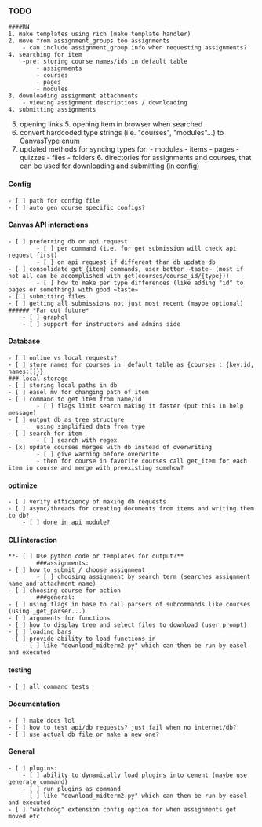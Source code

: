 ### TODO
	####RN
	1. make templates using rich (make template handler)
	2. move from assignment_groups too assignments
		- can include assignment_group info when requesting assignments?
	4. searching for item
		-pre: storing course names/ids in default table
			- assignments
			- courses
			- pages
			- modules
	3. downloading assignment attachments
		- viewing assignment descriptions / downloading
	4. submitting assignments
  5. opening links 
    5. opening item in browser when searched 
  7. convert hardcoded type strings (i.e. "courses", "modules"...) to CanvasType enum
  8. updated methods for syncing types for:
    - modules
    - items
    - pages
    - quizzes
    - files
    - folders
	6. directories for assignments and courses, that can be used for downloading and submitting (in config)

#### Config
	- [ ] path for config file
	- [ ] auto gen course specific configs?
#### Canvas API interactions
	- [ ] preferring db or api request
			- [ ] per command (i.e. for get submission will check api request first)
			- [ ] on api request if different than db update db
	- [ ] consolidate get_{item} commands, user better ~taste~ (most if not all can be accomplished with get(courses/course_id/{type})) 
			- [ ] how to make per type differences (like adding "id" to pages or something) with good ~taste~
	- [ ] submitting files
	- [ ] getting all submissions not just most recent (maybe optional)
	###### *Far out future*
		- [ ] graphql
		- [ ] support for instructors and admins side
#### Database
	- [ ] online vs local requests?
	- [ ] store names for courses in _default table as {courses : {key:id, names:[]}}
	### local storage
	- [ ] storing local paths in db
	- [ ] easel mv for changing path of item
	- [ ] command to get item from name/id
			- [ ] flags limit search making it faster (put this in help message)
	- [ ] output db as tree structure 
			using simplified data from type
	- [ ] search for item
			- [ ] search with regex
	- [x] update courses merges with db instead of overwriting
			- [ ] give warning before overwrite
			- then for course in favorite courses call get_item for each item in course and merge with preexisting somehow?
#### optimize
	- [ ] verify efficiency of making db requests
	- [ ] async/threads for creating documents from items and writing them to db?
		- [ ] done in api module?
#### CLI interaction 
	**- [ ] Use python code or templates for output?**
			###assignments:
	- [ ] how to submit / choose assignment 
			- [ ] choosing assignment by search term (searches assignment name and attachment name)
	- [ ] choosing course for action 
			###general:
	- [ ] using flags in base to call parsers of subcommands like courses (using _get_parser...)
	- [ ] arguments for functions
	- [ ] how to display tree and select files to download (user prompt)
	- [ ] loading bars
	- [ ] provide ability to load functions in 
		- [ ] like "download_midterm2.py" which can then be run by easel and executed
#### testing
	- [ ] all command tests
#### Documentation
	- [ ] make docs lol
	- [ ] how to test api/db requests? just fail when no internet/db?
	- [ ] use actual db file or make a new one?
#### General
	- [ ] plugins: 
		- [ ] ability to dynamically load plugins into cement (maybe use generate command)
		- [ ] run plugins as command
		- [ ] like "download_midterm2.py" which can then be run by easel and executed
	- [ ] "watchdog" extension config option for when assignments get moved etc

